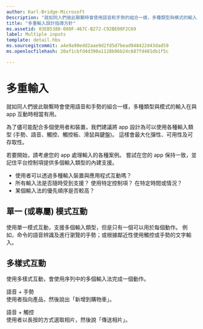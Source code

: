 ```yaml
---
author: Karl-Bridge-Microsoft
Description: "就如同人們彼此聯繫時會使用語音和手勢的組合一樣，多種類型與模式的輸入在與 app 互動時相當有用。"
title: "多重輸入設計指導方針"
ms.assetid: 03EB5388-080F-467C-B272-C92BE00F2C69
label: Multiple inputs
template: detail.hbs
ms.sourcegitcommit: a4e9a90edd2aae9d2fd5d7bead948422d43dad59
ms.openlocfilehash: 20af1cbfd4d390a1128b96b24c687fd481db1f5c

---
```


# 多重輸入

就如同人們彼此聯繫時會使用語音和手勢的組合一樣，多種類型與模式的輸入在與 app 互動時相當有用。


為了儘可能配合多個使用者和裝置，我們建議將 app 設計為可以使用各種輸入類型 (手勢、語音、觸控、觸控板、滑鼠與鍵盤)。 這樣會最大化彈性、可用性及可存取性。

若要開始，請考慮您的 app 處理輸入的各種案例。 嘗試在您的 app 保持一致，並記住平台控制項提供多個輸入類型的內建支援。

-   使用者可以透過多種輸入裝置與應用程式互動嗎？
-   所有輸入法是否隨時受到支援？ 使用特定控制項？ 在特定時間或情況？
-   某個輸入法的優先順序是否較高？

## <span id="Single__or_exclusive_-mode_interactions_"></span><span id="single__or_exclusive_-mode_interactions_"></span><span id="SINGLE__OR_EXCLUSIVE_-MODE_INTERACTIONS_"></span>單一 (或專屬) 模式互動


使用單一模式互動，支援多個輸入類型，但是只有一個可以用於每個動作。 例如，命令的語音辨識及進行瀏覽的手勢；或根據鄰近性使用觸控或手勢的文字輸入。

## <span id="Multimodal_interactions"></span><span id="multimodal_interactions"></span><span id="MULTIMODAL_INTERACTIONS"></span>多樣式互動


使用多樣式互動，會使用序列中的多個輸入法完成一個動作。

<span id="Speech___gesture"></span><span id="speech___gesture"></span><span id="SPEECH___GESTURE"></span>語音 + 手勢  
使用者指向產品，然後說出「新增到購物車」。

<span id="Speech___touch"></span><span id="speech___touch"></span><span id="SPEECH___TOUCH"></span>語音 + 觸控  
使用者以長按的方式選取相片，然後說「傳送相片」。






<!--HONumber=Jun16_HO3-->


